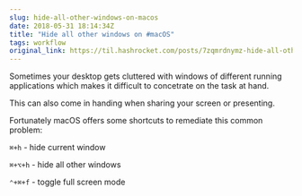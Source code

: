 ```yaml
---
slug: hide-all-other-windows-on-macos
date: 2018-05-31 18:14:34Z
title: "Hide all other windows on #macOS"
tags: workflow
original_link: https://til.hashrocket.com/posts/7zqmrdnymz-hide-all-other-windows-on-macos
---
```



Sometimes your desktop gets cluttered with windows of different running applications which makes it difficult to concetrate on the task at hand. 

This can also come in handing when sharing your screen or presenting.

Fortunately macOS offers some shortcuts to remediate this common problem:

`⌘+h` - hide current window

`⌘+⌥+h` - hide all other windows

`⌃+⌘+f` - toggle full screen mode
